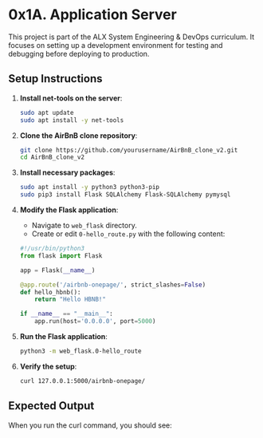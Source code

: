 # 0x1A. Application Server

This project is part of the ALX System Engineering & DevOps curriculum. It focuses on setting up a development environment for testing and debugging before deploying to production.

## Setup Instructions

1. **Install net-tools on the server**:
    ```sh
    sudo apt update
    sudo apt install -y net-tools
    ```

2. **Clone the AirBnB clone repository**:
    ```sh
    git clone https://github.com/yourusername/AirBnB_clone_v2.git
    cd AirBnB_clone_v2
    ```

3. **Install necessary packages**:
    ```sh
    sudo apt install -y python3 python3-pip
    sudo pip3 install Flask SQLAlchemy Flask-SQLAlchemy pymysql
    ```

4. **Modify the Flask application**:
    - Navigate to `web_flask` directory.
    - Create or edit `0-hello_route.py` with the following content:
    ```python
    #!/usr/bin/python3
    from flask import Flask

    app = Flask(__name__)

    @app.route('/airbnb-onepage/', strict_slashes=False)
    def hello_hbnb():
        return "Hello HBNB!"

    if __name__ == "__main__":
        app.run(host='0.0.0.0', port=5000)
    ```

5. **Run the Flask application**:
    ```sh
    python3 -m web_flask.0-hello_route
    ```

6. **Verify the setup**:
    ```sh
    curl 127.0.0.1:5000/airbnb-onepage/
    ```

## Expected Output

When you run the curl command, you should see:

